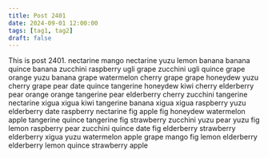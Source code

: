 ```yaml
---
title: Post 2401
date: 2024-09-01 12:00:00
tags: [tag1, tag2]
draft: false
---
```

This is post 2401.
nectarine
mango
nectarine
yuzu
lemon
banana
banana
quince
banana
zucchini
raspberry
ugli
grape
zucchini
ugli
quince
grape
orange
yuzu
banana
grape
watermelon
cherry
grape
grape
honeydew
yuzu
cherry
grape
pear
date
quince
tangerine
honeydew
kiwi
cherry
elderberry
pear
orange
orange
tangerine
pear
elderberry
cherry
zucchini
tangerine
nectarine
xigua
xigua
kiwi
tangerine
banana
xigua
xigua
raspberry
yuzu
elderberry
date
raspberry
nectarine
fig
apple
fig
honeydew
watermelon
apple
tangerine
quince
tangerine
fig
strawberry
zucchini
yuzu
pear
yuzu
fig
lemon
raspberry
pear
zucchini
quince
date
fig
elderberry
strawberry
elderberry
xigua
yuzu
watermelon
apple
grape
mango
fig
lemon
elderberry
elderberry
lemon
quince
strawberry
apple
